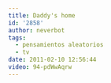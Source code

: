 ```yaml
---
title: Daddy's home
id: '2858'
author: neverbot
tags:
  - pensamientos aleatorios
  - tv
date: 2011-02-10 12:56:44
video: 94-pdWwAqrw
---
```



